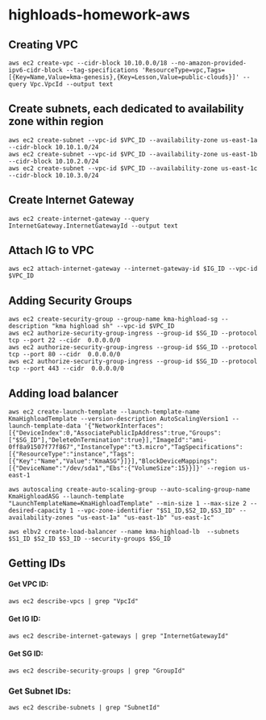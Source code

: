 # highloads-homework-aws

## Creating VPC
```
aws ec2 create-vpc --cidr-block 10.10.0.0/18 --no-amazon-provided-ipv6-cidr-block --tag-specifications 'ResourceType=vpc,Tags=[{Key=Name,Value=kma-genesis},{Key=Lesson,Value=public-clouds}]' --query Vpc.VpcId --output text
```

## Create subnets, each dedicated to availability zone within region
```
aws ec2 create-subnet --vpc-id $VPC_ID --availability-zone us-east-1a --cidr-block 10.10.1.0/24
aws ec2 create-subnet --vpc-id $VPC_ID --availability-zone us-east-1b --cidr-block 10.10.2.0/24
aws ec2 create-subnet --vpc-id $VPC_ID --availability-zone us-east-1c --cidr-block 10.10.3.0/24
```

## Create Internet Gateway
```
aws ec2 create-internet-gateway --query InternetGateway.InternetGatewayId --output text
```

## Attach IG to VPC
```
aws ec2 attach-internet-gateway --internet-gateway-id $IG_ID --vpc-id $VPC_ID
```

## Adding Security Groups
```
aws ec2 create-security-group --group-name kma-highload-sg --description "kma highload sh" --vpc-id $VPC_ID
aws ec2 authorize-security-group-ingress --group-id $SG_ID --protocol tcp --port 22 --cidr  0.0.0.0/0
aws ec2 authorize-security-group-ingress --group-id $SG_ID --protocol tcp --port 80 --cidr  0.0.0.0/0
aws ec2 authorize-security-group-ingress --group-id $SG_ID --protocol tcp --port 443 --cidr  0.0.0.0/0
```

## Adding load balancer
```
aws ec2 create-launch-template --launch-template-name KmaHighloadTemplate --version-description AutoScalingVersion1 --launch-template-data '{"NetworkInterfaces":[{"DeviceIndex":0,"AssociatePublicIpAddress":true,"Groups":["$SG_ID"],"DeleteOnTermination":true}],"ImageId":"ami-0ff8a91507f77f867","InstanceType":"t3.micro","TagSpecifications":[{"ResourceType":"instance","Tags":[{"Key":"Name","Value":"KmaASG"}]}],"BlockDeviceMappings":[{"DeviceName":"/dev/sda1","Ebs":{"VolumeSize":15}}]}' --region us-east-1
```
```
aws autoscaling create-auto-scaling-group --auto-scaling-group-name KmaHighloadASG --launch-template "LaunchTemplateName=KmaHighloadTemplate" --min-size 1 --max-size 2 --desired-capacity 1 --vpc-zone-identifier "$S1_ID,$S2_ID,$S3_ID" --availability-zones "us-east-1a" "us-east-1b" "us-east-1c"
```
```
aws elbv2 create-load-balancer --name kma-highload-lb  --subnets $S1_ID $S2_ID $S3_ID --security-groups $SG_ID
```

## Getting IDs
#### Get VPC ID:
```
aws ec2 describe-vpcs | grep "VpcId"
```
#### Get IG ID:
```
aws ec2 describe-internet-gateways | grep "InternetGatewayId"
```
#### Get SG ID:
```
aws ec2 describe-security-groups | grep "GroupId"
```
### Get Subnet IDs:
```
aws ec2 describe-subnets | grep "SubnetId"
```



